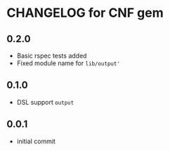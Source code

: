 # CHANGELOG for CNF gem

## 0.2.0
  * Basic rspec tests added
  * Fixed module name for `lib/output'`

## 0.1.0
  * DSL support `output`

## 0.0.1
  * initial commit
